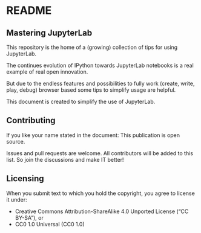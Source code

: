 # README

## Mastering JupyterLab

This repository is the home of a (growing) collection of tips for using JupyterLab.

The continues evolution of IPython towards JupyterLab notebooks is a real example of real open innovation.

But due to the endless features and possibilities to fully work (create, write, play, debug) browser based some tips to simplify usage are helpful.

This document is created to simplify the use of JupyterLab. 

## Contributing

If you like your name stated in the document: This publication is open source. 

Issues and pull requests are welcome. All contributors will be added to this list. So join the discussions and make IT better!

## Licensing

When you submit text to which you hold the copyright, you agree to license it under:

*    Creative Commons Attribution-ShareAlike 4.0 Unported License (“CC BY-SA”), or
*    CC0 1.0 Universal (CC0 1.0)

 
